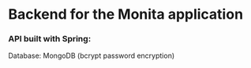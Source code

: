 # Backend for the Monita application

### API built with Spring:

Database: MongoDB (bcrypt password encryption)